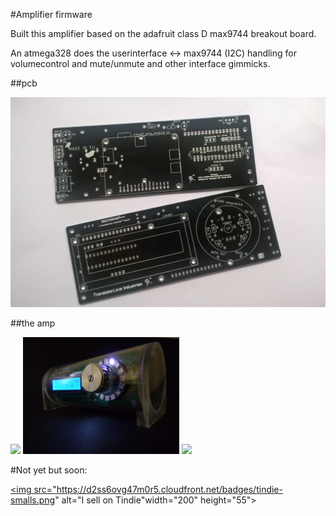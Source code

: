 #Amplifier firmware

Built this amplifier based on the adafruit class D max9744 breakout board.

An atmega328 does the userinterface <-> max9744 (I2C) handling for volumecontrol and mute/unmute
and other interface gimmicks.

##pcb

<img src="./artwork/pcb.jpg">

##the amp

<img src="./artwork/P1010270.JPG" width=512px>

<img src="./artwork/classdtubeamp_smaller.jpg" width=250px>
<img src="./artwork/P1010313.JPG" width=250px>

#Not yet but soon:

<a href="https://www.tindie.com/stores/noisegate/?ref=offsite_badges&utm_source=sellers_noisegate&utm_medium=badges&utm_campaign=badge_small"><img src="https://d2ss6ovg47m0r5.cloudfront.net/badges/tindie-smalls.png" alt="I sell on Tindie"width="200" height="55"></a>
